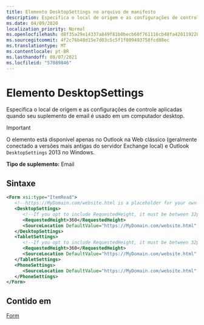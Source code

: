 ```yaml
---
title: Elemento DesktopSettings no arquivo de manifesto
description: Especifica o local de origem e as configurações de controle aplicadas quando seu suplemento de email é usado em um computador desktop.
ms.date: 04/09/2020
localization_priority: Normal
ms.openlocfilehash: d8f35a29e14337a849f81b0becb60f761116cb48fa420119228255bb1179bb35
ms.sourcegitcommit: 4f2c76b48d15e7d03c5c5f1f809493758fcd88ec
ms.translationtype: MT
ms.contentlocale: pt-BR
ms.lasthandoff: 08/07/2021
ms.locfileid: "57089846"
---
```

# <a name="desktopsettings-element"></a>Elemento DesktopSettings

Especifica o local de origem e as configurações de controle aplicadas quando seu suplemento de email é usado em um computador desktop.

> [!IMPORTANT]
> O elemento está disponível apenas no Outlook na Web clássico (geralmente conectado a versões mais antigas do servidor Exchange local) e Outlook `DesktopSettings` 2013 no Windows.

**Tipo de suplemento:** Email

## <a name="syntax"></a>Sintaxe

```XML
<Form xsi:type="ItemRead">
   <!--https://MyDomain.com/website.html is a placeholder for your own add-in website.-->
   <DesktopSettings>
      <!--If you opt to include RequestedHeight, it must be between 32px to 450px, inclusive.-->
      <RequestedHeight>360</RequestedHeight>
      <SourceLocation DefaultValue="https://MyDomain.com/website.html" />
   </DesktopSettings>
   <TabletSettings>
      <!--If you opt to include RequestedHeight, it must be between 32px to 450px, inclusive.-->
      <RequestedHeight>360</RequestedHeight>
      <SourceLocation DefaultValue="https://MyDomain.com/website.html" />
   </TabletSettings>
   <PhoneSettings>
      <SourceLocation DefaultValue="https://MyDomain.com/website.html" />
   </PhoneSettings>
</Form>
```

## <a name="contained-in"></a>Contido em

[Form](form.md)
